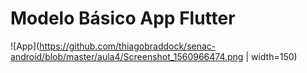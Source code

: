 # Modelo Básico App Flutter

![App](https://github.com/thiagobraddock/senac-android/blob/master/aula4/Screenshot_1560966474.png | width=150)
